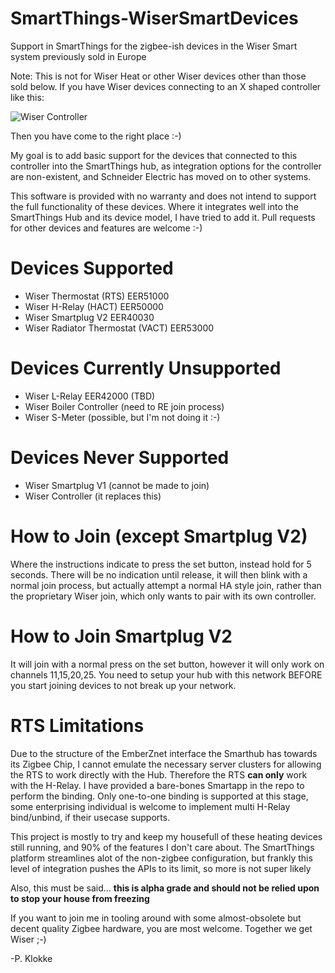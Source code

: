 # SmartThings-WiserSmartDevices
Support in SmartThings for the zigbee-ish devices in the Wiser Smart system previously sold in Europe

Note: This is not for Wiser Heat or other Wiser devices other than those sold below.  If you have Wiser devices connecting to an X shaped controller like this:

![Wiser Controller](https://download.schneider-electric.com/files?p_Doc_Ref=P138560&p_File_Type=rendition_369_jpg)

Then you have come to the right place :-)

My goal is to add basic support for the devices that connected to this controller into the SmartThings hub, as integration options for the controller are non-existent, and Schneider Electric has moved on to other systems.

This software is provided with no warranty and does not intend to support the full functionality of these devices.  Where it integrates well into the SmartThings Hub and its device model, I have tried to add it.  Pull requests for other devices and features are welcome :-)

# Devices Supported
- Wiser Thermostat (RTS) EER51000
- Wiser H-Relay (HACT) EER50000
- Wiser Smartplug V2 EER40030
- Wiser Radiator Thermostat (VACT) EER53000

# Devices Currently Unsupported
- Wiser L-Relay EER42000 (TBD)
- Wiser Boiler Controller (need to RE join process)
- Wiser S-Meter (possible, but I'm not doing it :-)

# Devices Never Supported
- Wiser Smartplug V1 (cannot be made to join)
- Wiser Controller (it replaces this)

# How to Join (except Smartplug V2)
Where the instructions indicate to press the set button, instead hold for 5 seconds.  There will be no indication until release, it will then blink with a normal join process, but actually attempt a normal HA style join, rather than the proprietary Wiser join, which only wants to pair with its own controller.

# How to Join Smartplug V2
It will join with a normal press on the set button, however it will only work on channels 11,15,20,25.  You need to setup your hub with this network BEFORE you start joining devices to not break up your network.

# RTS Limitations
Due to the structure of the EmberZnet interface the Smarthub has towards its Zigbee Chip, I cannot emulate the necessary server clusters for allowing the RTS to work directly with the Hub.  Therefore the RTS __can only__ work with the H-Relay.  I have provided a bare-bones Smartapp in the repo to perform the binding.  Only one-to-one binding is supported at this stage, some enterprising individual is welcome to implement multi H-Relay bind/unbind, if their usecase supports.


This project is mostly to try and keep my housefull of these heating devices still running, and 90% of the features I don't care about.  The SmartThings platform streamlines alot of the non-zigbee configuration, but frankly this level of integration pushes the APIs to its limit, so more is not super likely

Also, this must be said... __this is alpha grade and should not be relied upon to stop your house from freezing__

If you want to join me in tooling around with some almost-obsolete but decent quality Zigbee hardware, you are most welcome.  Together we get Wiser ;-)

-P. Klokke

